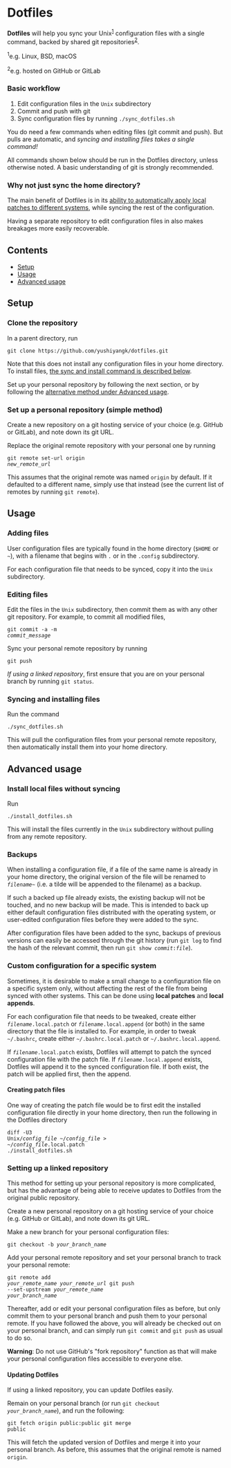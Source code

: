 # Dotfiles

**Dotfiles** will help you sync your Unix<sup><a href="#unix">1</a></sup> configuration files with a single command, backed by shared git repositories<sup><a href="#git">2</a></sup>.

<a name="unix"></a><sup>1</sup>e.g. Linux, BSD, macOS

<a name="git"></a><sup>2</sup>e.g. hosted on GitHub or GitLab

### Basic workflow

1. Edit configuration files in the `Unix` subdirectory
2. Commit and push with git
3. Sync configuration files by running `./sync_dotfiles.sh`

You do need a few commands when editing files (git commit and push). But pulls are automatic, and *syncing and installing files takes a single command!*

All commands shown below should be run in the Dotfiles directory, unless otherwise noted. A basic understanding of git is strongly recommended.

### Why not just sync the home directory?

The main benefit of Dotfiles is in its [ability to automatically apply local patches to different systems](#custom-configuration-for-a-specific-system), while syncing the rest of the configuration.

Having a separate repository to edit configuration files in also makes breakages more easily recoverable.

## Contents

- [Setup](#setup)
- [Usage](#usage)
- [Advanced usage](#advanced-usage)

## Setup

### Clone the repository

In a parent directory, run
```
git clone https://github.com/yushiyangk/dotfiles.git
```

Note that this does not install any configuration files in your home directory. To install files, [the sync and install command is described below](#syncing-and-installing-files).

Set up your personal repository by following the next section, or by following the [alternative method under Advanced usage](#setting-up-a-linked-repository).

### Set up a personal repository (simple method)

Create a new repository on a git hosting service of your choice (e.g. GitHub or GitLab), and note down its git URL.

Replace the original remote repository with your personal one by running
<code><pre>git remote set-url origin <var>new_remote_url</var></pre></code>

This assumes that the original remote was named `origin` by default. If it defaulted to a different name, simply use that instead (see the current list of remotes by running `git remote`).

## Usage

### Adding files

User configuration files are typically found in the home directory (`$HOME` or `~`), with a filename that begins with `.` or in the `.config` subdirectory.

For each configuration file that needs to be synced, copy it into the `Unix` subdirectory.

### Editing files

Edit the files in the `Unix` subdirectory, then commit them as with any other git repository. For example, to commit all modified files,
<code><pre>git commit -a -m <var>commit_message</var></pre></code>

Sync your personal remote repository by running
```
git push
```

<aside><i>If using a linked repository</i>, first ensure that you are on your personal branch by running <code>git status</code>.</aside>

### Syncing and installing files

Run the command
```
./sync_dotfiles.sh
```

This will pull the configuration files from your personal remote repository, then automatically install them into your home directory.

## Advanced usage

### Install local files without syncing

Run
```
./install_dotfiles.sh
```

This will install the files currently in the `Unix` subdirectory without pulling from any remote repository.

### Backups

When installing a configuration file, if a file of the same name is already in your home directory, the original version of the file will be renamed to <code><var>filename</var>~</code> (i.e. a tilde will be appended to the filename) as a backup.

If such a backed up file already exists, the existing backup will not be touched, and no new backup will be made. This is intended to back up either default configuration files distributed with the operating system, or user-edited configuration files before they were added to the sync.

After configuration files have been added to the sync, backups of previous versions can easily be accessed through the git history (run `git log` to find the hash of the relevant commit, then run <code>git show <var>commit</var>:<var>file</var></code>).

### Custom configuration for a specific system

Sometimes, it is desirable to make a small change to a configuration file on a specific system only, without affecting the rest of the file from being synced with other systems. This can be done using **local patches** and **local appends**.

For each configuration file that needs to be tweaked, create either <code><var>filename</var>.local.patch</code> or <code><var>filename</var>.local.append</code> (or both) in the same directory that the file is installed to. For example, in order to tweak `~/.bashrc`, create either `~/.bashrc.local.patch` or `~/.bashrc.local.append`.

If <code><var>filename</var>.local.patch</code> exists, Dotfiles will attempt to patch the synced configuration file with the patch file. If <code><var>filename</var>.local.append</code> exists, Dotfiles will append it to the synced configuration file. If both exist, the patch will be applied first, then the append.

#### Creating patch files

One way of creating the patch file would be to first edit the installed configuration file directly in your home directory, then run the following in the Dotfiles directory
<code><pre>diff -U3 Unix/<var>config_file</var> ~/<var>config_file</var> > ~/<var>config_file</var>.local.patch
./install_dotfiles.sh</pre></code>

### Setting up a linked repository

This method for setting up your personal repository is more complicated, but has the advantage of being able to receive updates to Dotfiles from the original public repository.

Create a new personal repository on a git hosting service of your choice (e.g. GitHub or GitLab), and note down its git URL.

Make a new branch for your personal configuration files:
<code><pre>git checkout -b <var>your_branch_name</var></pre></code>

Add your personal remote repository and set your personal branch to track your personal remote:
<code><pre>git remote add <var>your_remote_name</var> <var>your_remote_url</var>
git push --set-upstream <var>your_remote_name</var> <var>your_branch_name</var></pre></code>

Thereafter, add or edit your personal configuration files as before, but only commit them to your personal branch and push them to your personal remote. If you have followed the above, you will already be checked out on your personal branch, and can simply run `git commit` and `git push` as usual to do so.

**Warning**: Do not use GitHub's "fork repository" function as that will make your personal configuration files accessible to everyone else.

#### Updating Dotfiles

If using a linked repository, you can update Dotfiles easily.

Remain on your personal branch (or run <code>git checkout <var>your_branch_name</var></code>), and run the following:
<code><pre>git fetch origin public:public
git merge public</pre></code>

This will fetch the updated version of Dotfiles and merge it into your personal branch. As before, this assumes that the original remote is named `origin`.
